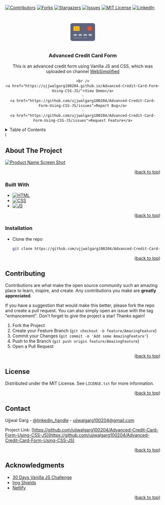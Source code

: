 <a name="readme-top"></a>

<!-- PROJECT SHIELDS -->
[![Contributors][contributors-shield]][contributors-url]
[![Forks][forks-shield]][forks-url]
[![Stargazers][stars-shield]][stars-url]
[![Issues][issues-shield]][issues-url]
[![MIT License][license-shield]][license-url]
[![LinkedIn][linkedin-shield]][linkedin-url]


<!-- PROJECT LOGO -->
<br />
<div align="center">
  <a href="https://github.com/ujjwalgarg100204/Advanced-Credit-Card-Form-Using-CSS-JS">
      <img src="images/logo.png" alt="Logo" width="80" height="80">
  </a>

<h3 align="center">Advanced Credit Card Form</h3>

  <p align="center">
    This is an advanced credit form using Vanilla JS and CSS, which was uploaded on channel <a href="https://www.youtube.com/c/WebDevSimplified">WebSimplified</a>

    <br />
    <a href="https://ujjwalgarg100204.github.io/Advanced-Credit-Card-Form-Using-CSS-JS/">View Demo</a>
    ·
    <a href="https://github.com/ujjwalgarg100204/Advanced-Credit-Card-Form-Using-CSS-JS/issues">Report Bug</a>
    ·
    <a href="https://github.com/ujjwalgarg100204/Advanced-Credit-Card-Form-Using-CSS-JS/issues">Request Feature</a>

  </p>
</div>


<!-- TABLE OF CONTENTS -->
<details>
  <summary>Table of Contents</summary>
  <ol>
    <li>
      <a href="#about-the-project">About The Project</a>
      <ul>
        <li><a href="#built-with">Built With</a></li>
      </ul>
    </li>
    <li>
      <a href="#getting-started">Getting Started</a>
      <ul>
        <li><a href="#prerequisites">Prerequisites</a></li>
        <li><a href="#installation">Installation</a></li>
      </ul>
    </li>
    <li><a href="#usage">Usage</a></li>
    <li><a href="#contributing">Contributing</a></li>
    <li><a href="#license">License</a></li>
    <li><a href="#contact">Contact</a></li>
    <li><a href="#acknowledgments">Acknowledgments</a></li>
  </ol>
</details>
l

<!-- ABOUT THE PROJECT -->

## About The Project

[![Product Name Screen Shot][product-screenshot]](https://ujjwalgarg100204.github.io/Advanced-Credit-Card-Form-Using-CSS-JS/)

<p align="right">(<a href="#readme-top">back to top</a>)</p>

### Built With

* [![HTML][HTML]][HTML-url]
* [![CSS][CSS]][CSS-url]
* [![JS][JS]][JS-url]

<p align="right">(<a href="#readme-top">back to top</a>)</p>

### Installation

* Clone the repo
   ```sh
   git clone https://github.com/ujjwalgarg100204/Advanced-Credit-Card-Form-Using-CSS-JS.git
   ```

<p align="right">(<a href="#readme-top">back to top</a>)</p>


<!-- CONTRIBUTING -->

## Contributing

Contributions are what make the open source community such an amazing place to learn, inspire, and create. Any
contributions you make are **greatly appreciated**.

If you have a suggestion that would make this better, please fork the repo and create a pull request. You can also
simply open an issue with the tag "enhancement".
Don't forget to give the project a star! Thanks again!

1. Fork the Project
2. Create your Feature Branch (`git checkout -b feature/AmazingFeature`)
3. Commit your Changes (`git commit -m 'Add some AmazingFeature'`)
4. Push to the Branch (`git push origin feature/AmazingFeature`)
5. Open a Pull Request

<p align="right">(<a href="#readme-top">back to top</a>)</p>


<!-- LICENSE -->

## License

Distributed under the MIT License. See `LICENSE.txt` for more information.

<p align="right">(<a href="#readme-top">back to top</a>)</p>


<!-- CONTACT -->

## Contact

Ujjwal Garg - [@linkedin_handle](https://linkedin.com/in/ujjwal-garg-3a5639243) - ujjwalgarg100204@gmail.com

Project
Link: [https://github.com/ujjwalgarg100204/Advanced-Credit-Card-Form-Using-CSS-JS](https://github.com/ujjwalgarg100204/Advanced-Credit-Card-Form-Using-CSS-JS)

<p align="right">(<a href="#readme-top">back to top</a>)</p>


<!-- ACKNOWLEDGMENTS -->

## Acknowledgments

* [30 Days Vanilla JS Challenge](https://javascript30.com/)
* [Img Shields](https://shields.io)
* [Netlify](https://www.netlify.com)

<p align="right">(<a href="#readme-top">back to top</a>)</p>


<!-- MARKDOWN LINKS & IMAGES -->

[contributors-shield]: https://img.shields.io/github/contributors/ujjwalgarg100204/Advanced-Credit-Card-Form-Using-CSS-JS.svg?style=for-the-badge

[contributors-url]: https://github.com/ujjwalgarg100204/Advanced-Credit-Card-Form-Using-CSS-JS/graphs/contributors

[forks-shield]: https://img.shields.io/github/forks/ujjwalgarg100204/Advanced-Credit-Card-Form-Using-CSS-JS.svg?style=for-the-badge

[forks-url]: https://github.com/ujjwalgarg100204/Advanced-Credit-Card-Form-Using-CSS-JS/network/members

[stars-shield]: https://img.shields.io/github/stars/ujjwalgarg100204/Advanced-Credit-Card-Form-Using-CSS-JS.svg?style=for-the-badge

[stars-url]: https://github.com/ujjwalgarg100204/Advanced-Credit-Card-Form-Using-CSS-JS/stargazers

[issues-shield]: https://img.shields.io/github/issues/ujjwalgarg100204/Advanced-Credit-Card-Form-Using-CSS-JS.svg?style=for-the-badge

[issues-url]: https://github.com/ujjwalgarg100204/Advanced-Credit-Card-Form-Using-CSS-JS/issues

[license-shield]: https://img.shields.io/github/license/ujjwalgarg100204/Advanced-Credit-Card-Form-Using-CSS-JS.svg?style=for-the-badge

[license-url]: https://github.com/ujjwalgarg100204/Advanced-Credit-Card-Form-Using-CSS-JS/blob/master/LICENSE.txt

[linkedin-shield]: https://img.shields.io/badge/-LinkedIn-black.svg?style=for-the-badge&logo=linkedin&colorB=555

[linkedin-url]: https://linkedin.com/in/ujjwal-garg-3a5639243

[product-screenshot]: images/screenshots.png

[HTML]: https://img.shields.io/badge/HTML-E34F26?logo=html5&logoColor=white

[HTML-url]: https://www.w3schools.com/html/html_intro.asp

[CSS]: https://img.shields.io/badge/CSS-1572B6?logo=css3&logoColor=61DAFB

[CSS-url]: https://www.w3schools.com/css/css_intro.asp

[JS]: https://img.shields.io/badge/JavaScript-F7DF1E?logo=javascript&logoColor=white

[JS-url]: https://www.w3schools.com/js/js_intro.asp
